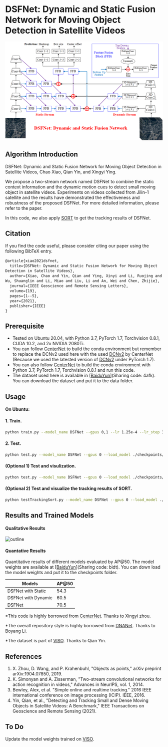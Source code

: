 # DSFNet: Dynamic and Static Fusion Network for Moving Object Detection in Satellite Videos

![outline](./readme/net.bmp)
## Algorithm Introduction

DSFNet: Dynamic and Static Fusion Network for Moving Object Detection in Satellite Videos, Chao Xiao, Qian Yin, and Xingyi Ying.

We propose a two-stream network named DSFNet to combine the static context information and the dynamic motion cues to detect small moving object in satellite videos. Experiments on videos collected from Jilin-1 satellite and the results have demonstrated the effectiveness and robustness of the proposed DSFNet. For more detailed information, please refer to the paper.

In this code, we also apply [SORT](https://github.com/abewley/sort) to get the tracking results of DSFNet.

## Citation
If you find the code useful, please consider citing our paper using the following BibTeX entry.
```
@article{xiao2021dsfnet,
  title={DSFNet: Dynamic and Static Fusion Network for Moving Object Detection in Satellite Videos},
  author={Xiao, Chao and Yin, Qian and Ying, Xinyi and Li, Ruojing and Wu, Shuanglin and Li, Miao and Liu, Li and An, Wei and Chen, Zhijie},
  journal={IEEE Geoscience and Remote Sensing Letters},
  volume={19},
  pages={1--5},
  year={2021},
  publisher={IEEE}
}
```

## Prerequisite
* Tested on Ubuntu 20.04, with Python 3.7, PyTorch 1.7, Torchvision 0.8.1, CUDA 10.2, and 2x NVIDIA 2080Ti.
* You can follow [CenterNet](https://github.com/xingyizhou/CenterNet) to build the conda environment but remember to replace the DCNv2 used here with the used [DCNv2](https://github.com/CharlesShang/DCNv2/tree/pytorch_0.4) by CenterNet (Because we used the latested version of [DCNv2](https://github.com/CharlesShang/DCNv2) under PyTorch 1.7).
* You can also follow [CenterNet](https://github.com/xingyizhou/CenterNet) to build the conda environment with Python 3.7, PyTorch 1.7, Torchvision 0.8.1 and run this code.
* The dataset used here is available in [[BaiduYun](https://pan.baidu.com/s/1QuLXsZEUkZMoQ9JJW6Qz4w?pwd=4afk)](Sharing code: 4afk). You can download the dataset and put it to the data folder.
## Usage

#### On Ubuntu:
#### 1. Train.
```bash
python train.py --model_name DSFNet --gpus 0,1 --lr 1.25e-4 --lr_step 30,45 --num_epochs 55 --batch_size 4 --val_intervals 5  --test_large_size True --datasetname rsdata --data_dir  ./data/RsCarData/
```

#### 2. Test.
```bash
python test.py --model_name DSFNet --gpus 0 --load_model ./checkpoints/DSFNet.pth --test_large_size True --datasetname rsdata --data_dir  ./data/RsCarData/ 
```

#### (Optional 1) Test and visulization.
```bash
python test.py --model_name DSFNet --gpus 0 --load_model ./checkpoints/DSFNet.pth --test_large_size True --show_results True --datasetname rsdata --data_dir  ./data/RsCarData/ 
```

#### (Optional 2) Test and visualize the tracking results of SORT.
```bash
python testTrackingSort.py --model_name DSFNet --gpus 0 --load_model ./checkpoints/DSFNet.pth --test_large_size True --save_track_results True --datasetname rsdata --data_dir  ./data/RsCarData/ 
```

## Results and Trained Models

#### Qualitative Results

![outline](./readme/visualResults.bmp)

#### Quantative Results 

Quantitative results of different models evaluated by AP@50. The model weights are available at [[BaiduYun](https://pan.baidu.com/s/1-LAEW1v8c3VDsc-e0vstcw?pwd=bidt)](Sharing code: bidt). You can down load the model weights and put it to the checkpoints folder.

|  Models     |  AP@50 |
|--------------|-----------|
| DSFNet with Static    |     54.3     |
| DSFNet with Dynamic   |     60.5     |
| DSFNet                |     70.5     |

*This code is highly borrowed from [CenterNet](https://github.com/xingyizhou/CenterNet). Thanks to Xingyi zhou.

*The overall repository style is highly borrowed from [DNANet](https://github.com/YeRen123455/Infrared-Small-Target-Detection). Thanks to Boyang Li.

*The dataset is part of [VISO](https://github.com/The-Learning-And-Vision-Atelier-LAVA/VISO). Thanks to Qian Yin.
## References
1. X. Zhou, D. Wang, and P. Krahenbuhl, "Objects as points," arXiv preprint arXiv:1904.07850, 2019.
2. K. Simonyan and A. Zisserman, "Two-stream convolutional networks for action recognition in videos," Advances in NeurIPS, vol. 1, 2014.
3. Bewley, Alex, et al. "Simple online and realtime tracking." 2016 IEEE international conference on image processing (ICIP). IEEE, 2016.
4. Yin, Qian, et al., "Detecting and Tracking Small and Dense Moving Objects in Satellite Videos: A Benchmark," IEEE Transactions on Geoscience and Remote Sensing (2021).
## To Do
Update the model weights trained on [VISO](https://github.com/The-Learning-And-Vision-Atelier-LAVA/VISO).
